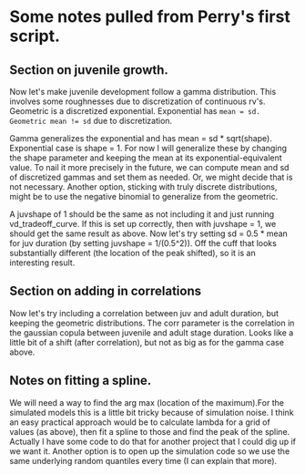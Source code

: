# Some notes pulled from Perry's first script.

## Section on juvenile growth.
 Now let's make juvenile development follow a gamma distribution. This involves some roughnesses due to discretization of continuous rv's. Geometric is a discretized exponential.  Exponential has `mean = sd.` `Geometric mean != sd` due to discretization.

 Gamma generalizes the exponential and has mean = sd * sqrt(shape). Exponential case is shape = 1. For now I will generalize these by changing the shape parameter and keeping the mean at its exponential-equivalent value.  To nail it more precisely in the future, we can compute mean and sd of discretized gammas and set them as needed. Or, we might decide that is not necessary.  Another option, sticking with truly discrete distributions, might be to use the negative binomial to generalize from the geometric.

A juvshape of 1 should be the same as not including it and just running vd_tradeoff_curve. If this is set up correctly, then with juvshape = 1, we should get the same result as above. Now let's try setting sd = 0.5 * mean for juv duration (by setting juvshape = 1/(0.5^2)). Off the cuff that looks substantially different (the location of the peak shifted), so it is an interesting result.


## Section on adding in correlations
Now let's try including a correlation between juv and adult duration, but keeping the geometric distributions. The corr parameter is the correlation in the gaussian copula between juvenile and adult stage duration. Looks like a little bit of a shift (after correlation), but not as big as for the gamma case above.

## Notes on fitting a spline.

 We will need a way to find the arg max (location of the maximum).For the simulated models this is a little bit tricky because of simulation noise.  I think an easy practical approach would be to calculate lambda for a grid of values (as above), then fit a spline to those and find the peak of the spline.  Actually I have some code to do that for another project that I could dig up if we want it.  Another option is to open up the simulation code so we use the same underlying random quantiles every time (I can explain that more).
